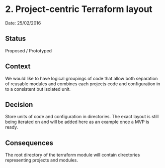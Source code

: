 # 2. Project-centric Terraform layout

Date: 25/02/2016

## Status

Proposed / Prototyped

## Context

We would like to have logical groupings of code that allow both separation of
reusable modules and combines each projects code and configuration in to a
consistent but isolated unit.

## Decision

Store units of code and configuration in directories. The exact layout is still
being iterated on and will be added here as an example once a MVP is ready.

## Consequences

The root directory of the terraform module will contain directories representing 
projects and modules.
